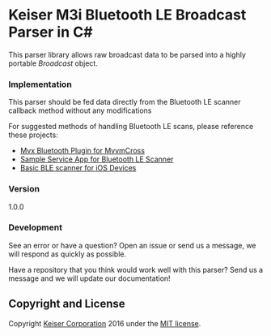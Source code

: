 Keiser M3i Bluetooth LE Broadcast Parser in C#
========================

This parser library allows raw broadcast data to be parsed into a highly portable *Broadcast* object.

### Implementation

This parser should be fed data directly from the Bluetooth LE scanner callback method without any modifications

For suggested methods of handling Bluetooth LE scans, please reference these projects:

  - [Mvx Bluetooth Plugin for MvvmCross][mvxble]
  - [Sample Service App for Bluetooth LE Scanner][droidiBeacon]
  - [Basic BLE scanner for iOS Devices][iosScanner]

### Version
1.0.0

### Development

See an error or have a question?  Open an issue or send us a message, we will respond as quickly as possible.

Have a repository that you think would work well with this parser?  Send us a message and we will update our documentation!

[mvxble]: <https://github.com/KeiserCorp/Keiser.MvxPlugins.Bluetooth>
[droidiBeacon]: <https://github.com/MikeFot/Android--iBeacon-Scanner-Service>
[iosScanner]: <https://github.com/samuraipapa/CoreBluetoothBasicScanner>


## Copyright and License
Copyright [Keiser Corporation](http://keiser.com/) 2016 under the [MIT license](LICENSE.md).
